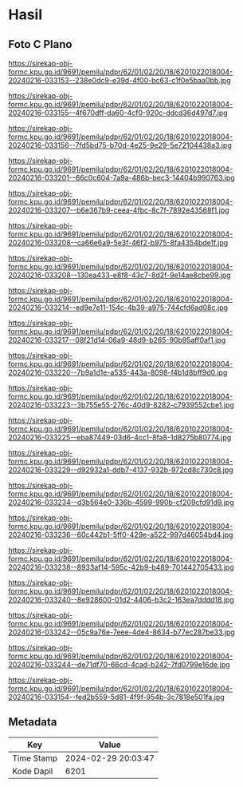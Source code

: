 # Hasil

## Foto C Plano

https://sirekap-obj-formc.kpu.go.id/9691/pemilu/pdpr/62/01/02/20/18/6201022018004-20240216-033153--238e0dc9-e39d-4f00-bc63-c1f0e5baa0bb.jpg

https://sirekap-obj-formc.kpu.go.id/9691/pemilu/pdpr/62/01/02/20/18/6201022018004-20240216-033155--4f670dff-da60-4cf0-920c-ddcd36d497d7.jpg

https://sirekap-obj-formc.kpu.go.id/9691/pemilu/pdpr/62/01/02/20/18/6201022018004-20240216-033156--7fd5bd75-b70d-4e25-9e29-5e72104438a3.jpg

https://sirekap-obj-formc.kpu.go.id/9691/pemilu/pdpr/62/01/02/20/18/6201022018004-20240216-033201--66c0c604-7a9a-486b-bec3-14404b990763.jpg

https://sirekap-obj-formc.kpu.go.id/9691/pemilu/pdpr/62/01/02/20/18/6201022018004-20240216-033207--b6e367b9-ceea-4fbc-8c7f-7892e43568f1.jpg

https://sirekap-obj-formc.kpu.go.id/9691/pemilu/pdpr/62/01/02/20/18/6201022018004-20240216-033208--ca66e6a9-5e3f-46f2-b975-8fa4354bde1f.jpg

https://sirekap-obj-formc.kpu.go.id/9691/pemilu/pdpr/62/01/02/20/18/6201022018004-20240216-033208--130ea433-e8f8-43c7-8d2f-9e14ae8cbe99.jpg

https://sirekap-obj-formc.kpu.go.id/9691/pemilu/pdpr/62/01/02/20/18/6201022018004-20240216-033214--ed9e7e11-154c-4b39-a975-744cfd6ad08c.jpg

https://sirekap-obj-formc.kpu.go.id/9691/pemilu/pdpr/62/01/02/20/18/6201022018004-20240216-033217--08f21d14-06a9-48d9-b265-90b95aff0af1.jpg

https://sirekap-obj-formc.kpu.go.id/9691/pemilu/pdpr/62/01/02/20/18/6201022018004-20240216-033220--7b9a1d1e-a535-443a-8098-f4b1d8bff9d0.jpg

https://sirekap-obj-formc.kpu.go.id/9691/pemilu/pdpr/62/01/02/20/18/6201022018004-20240216-033223--3b755e55-276c-40d9-8282-c7939552cbe1.jpg

https://sirekap-obj-formc.kpu.go.id/9691/pemilu/pdpr/62/01/02/20/18/6201022018004-20240216-033225--eba87449-03d6-4cc1-8fa8-1d8275b80774.jpg

https://sirekap-obj-formc.kpu.go.id/9691/pemilu/pdpr/62/01/02/20/18/6201022018004-20240216-033229--d92932a1-ddb7-4137-932b-972cd8c730c8.jpg

https://sirekap-obj-formc.kpu.go.id/9691/pemilu/pdpr/62/01/02/20/18/6201022018004-20240216-033234--d3b564e0-336b-4599-990b-cf209cfd91d9.jpg

https://sirekap-obj-formc.kpu.go.id/9691/pemilu/pdpr/62/01/02/20/18/6201022018004-20240216-033236--60c442b1-5ff0-429e-a522-997d46054bd4.jpg

https://sirekap-obj-formc.kpu.go.id/9691/pemilu/pdpr/62/01/02/20/18/6201022018004-20240216-033238--8933af14-595c-42b9-b489-701442705433.jpg

https://sirekap-obj-formc.kpu.go.id/9691/pemilu/pdpr/62/01/02/20/18/6201022018004-20240216-033240--8e928600-01d2-4406-b3c2-163ea7dddd18.jpg

https://sirekap-obj-formc.kpu.go.id/9691/pemilu/pdpr/62/01/02/20/18/6201022018004-20240216-033242--05c9a76e-7eee-4de4-8634-b77ec287be33.jpg

https://sirekap-obj-formc.kpu.go.id/9691/pemilu/pdpr/62/01/02/20/18/6201022018004-20240216-033244--de71df70-66cd-4cad-b242-7fd0799e16de.jpg

https://sirekap-obj-formc.kpu.go.id/9691/pemilu/pdpr/62/01/02/20/18/6201022018004-20240216-033154--fed2b559-5d81-4f9f-954b-3c7818e501fa.jpg


## Metadata

| Key        | Value               |
| ---------- | ------------------- |
| Time Stamp | 2024-02-29 20:03:47 |
| Kode Dapil | 6201                |



